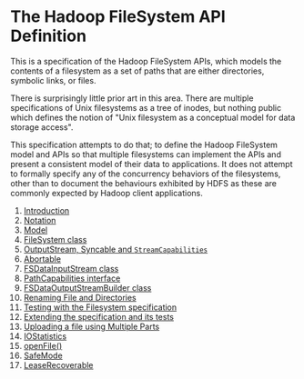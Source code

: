 <!---
  Licensed under the Apache License, Version 2.0 (the "License");
  you may not use this file except in compliance with the License.
  You may obtain a copy of the License at

   http://www.apache.org/licenses/LICENSE-2.0

  Unless required by applicable law or agreed to in writing, software
  distributed under the License is distributed on an "AS IS" BASIS,
  WITHOUT WARRANTIES OR CONDITIONS OF ANY KIND, either express or implied.
  See the License for the specific language governing permissions and
  limitations under the License. See accompanying LICENSE file.
-->

# The Hadoop FileSystem API Definition

This is a specification of the Hadoop FileSystem APIs, which models
the contents of a filesystem as a set of paths that are either directories,
symbolic links, or files.

There is surprisingly little prior art in this area. There are multiple specifications of
Unix filesystems as a tree of inodes, but nothing public which defines the
notion of "Unix filesystem as a conceptual model for data storage access".

This specification attempts to do that; to define the Hadoop FileSystem model
and APIs so that multiple filesystems can implement the APIs and present a consistent
model of their data to applications. It does not attempt to formally specify any of the
concurrency behaviors of the filesystems, other than to document the behaviours exhibited by
HDFS as these are commonly expected by Hadoop client applications.

1. [Introduction](introduction.html)
1. [Notation](notation.html)
1. [Model](model.html)
1. [FileSystem class](filesystem.html)
1. [OutputStream, Syncable and `StreamCapabilities`](outputstream.html)
1. [Abortable](abortable.html)
1. [FSDataInputStream class](fsdatainputstream.html)
1. [PathCapabilities interface](pathcapabilities.html)
1. [FSDataOutputStreamBuilder class](fsdataoutputstreambuilder.html)
1. [Renaming File and Directories](renaming.html)
2. [Testing with the Filesystem specification](testing.html)
2. [Extending the specification and its tests](extending.html)
1. [Uploading a file using Multiple Parts](multipartuploader.html)
1. [IOStatistics](iostatistics.html)
1. [openFile()](openfile.html)
1. [SafeMode](safemode.html)
1. [LeaseRecoverable](leaserecoverable.html)